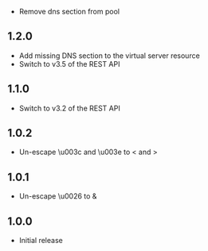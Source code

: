 * Remove dns section from pool

## 1.2.0

* Add missing DNS section to the virtual server resource
* Switch to v3.5 of the REST API

## 1.1.0

* Switch to v3.2 of the REST API

## 1.0.2

* Un-escape \u003c and \u003e to < and >

## 1.0.1

* Un-escape \u0026 to &

## 1.0.0

 * Initial release
